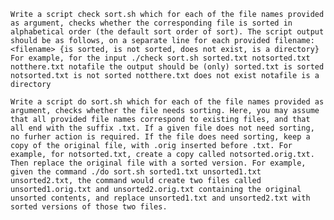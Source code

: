 `Write a script check sort.sh which for each of the file names provided as
argument, checks whether the corresponding file is sorted in alphabetical order
(the default sort order of sort). The script output should be as follows, on a
separate line for each provided filename:
<filename> {is sorted, is not sorted, does not exist, is a directory}
For example, for the input ./check sort.sh sorted.txt notsorted.txt
notthere.txt notafile the output should be (only)
sorted.txt is sorted
notsorted.txt is not sorted
notthere.txt does not exist
notafile is a directory`

`Write a script do sort.sh which for each of the file names provided as argument,
checks whether the file needs sorting. Here, you may assume that all provided
file names correspond to existing files, and that all end with the suffix .txt.
If a given file does not need sorting, no furher action is required. If the file
does need sorting, keep a copy of the original file, with .orig inserted before
.txt. For example, for notsorted.txt, create a copy called notsorted.orig.txt.
Then replace the original file with a sorted version.
For example, given the command ./do sort.sh sorted1.txt unsorted1.txt
unsorted2.txt, the command would create two files called unsorted1.orig.txt
and unsorted2.orig.txt containing the original unsorted contents, and replace
unsorted1.txt and unsorted2.txt with sorted versions of those two files.`